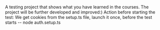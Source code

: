 A testing project that shows what you have learned in the courses. The project will be further developed and improved:)
Action before starting the test:
We get cookies from the setup.ts file, launch it once, before the test starts -- node auth.setup.ts
